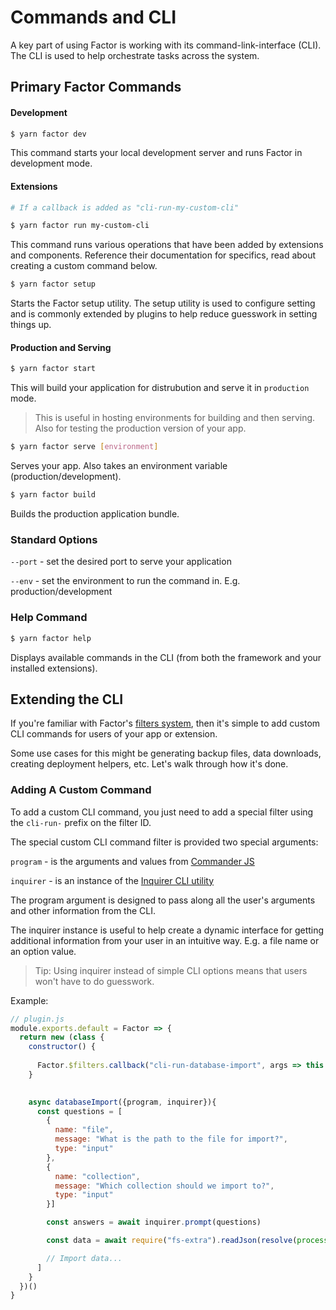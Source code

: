 # Commands and CLI

A key part of using Factor is working with its command-link-interface (CLI). The CLI is used to help orchestrate tasks across the system.

## Primary Factor Commands 

#### Development

```bash
$ yarn factor dev
```

This command starts your local development server and runs Factor in development mode. 

#### Extensions

```bash
# If a callback is added as "cli-run-my-custom-cli"

$ yarn factor run my-custom-cli
```

This command runs various operations that have been added by extensions and components. Reference their documentation for specifics, read about creating a custom command below.

```bash
$ yarn factor setup
```

Starts the Factor setup utility. The setup utility is used to configure setting and is commonly extended by plugins to help reduce guesswork in setting things up. 

#### Production and Serving

```bash
$ yarn factor start
```

This will build your application for distrubution and serve it in `production` mode. 

> This is useful in hosting environments for building and then serving. Also for testing the production version of your app.

```bash
$ yarn factor serve [environment]
```

Serves your app. Also takes an environment variable (production/development). 

```bash
$ yarn factor build
```

Builds the production application bundle.

### Standard Options

`--port` - set the desired port to serve your application

`--env` - set the environment to run the command in. E.g. production/development

### Help Command

```bash
$ yarn factor help
```

Displays available commands in the CLI (from both the framework and your installed extensions).

## Extending the CLI

If you're familiar with Factor's [filters system](./factor-framework#pluginjs-and-filters-system), then it's simple to add custom CLI commands for users of your app or extension. 

Some use cases for this might be generating backup files, data downloads, creating deployment helpers, etc. Let's walk through how it's done. 

### Adding A Custom Command

To add a custom CLI command, you just need to add a special filter using the `cli-run-` prefix on the filter ID. 

The special custom CLI command filter is provided two special arguments: 

`program` - is the arguments and values from [Commander JS](https://github.com/tj/commander.js)

`inquirer` - is an instance of the [Inquirer CLI utility](https://github.com/SBoudrias/Inquirer.js)

The program argument is designed to pass along all the user's arguments and other information from the CLI. 

The inquirer instance is useful to help create a dynamic interface for getting additional information from your user in an intuitive way. E.g. a file name or an option value. 

> Tip: Using inquirer instead of simple CLI options means that users won't have to do guesswork.

Example: 

```javascript
// plugin.js
module.exports.default = Factor => {
  return new (class {
    constructor() {
      
      Factor.$filters.callback("cli-run-database-import", args => this.databaseImport(args))
    }

    
    async databaseImport({program, inquirer}){
      const questions = [
        {
          name: "file",
          message: "What is the path to the file for import?",
          type: "input"
        },
        {
          name: "collection",
          message: "Which collection should we import to?",
          type: "input"
        }]

        const answers = await inquirer.prompt(questions)

        const data = await require("fs-extra").readJson(resolve(process.cwd(), answers.file))

        // Import data... 
      ]
    }
  })()
}


```